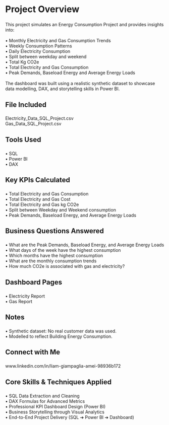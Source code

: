 <h1 align="left">Project Overview</h1>

###

<p align="left">This project simulates an Energy Consumption Project and provides  insights into:<br><br>•	Monthly Electricity and Gas Consumption Trends<br>•	Weekly Consumption Patterns<br>•	Daily Electricity Consumption<br>•	Split between weekday and weekend<br>•	Total Kg CO2e<br>•	Total Electricity and Gas Consumption<br>•	Peak Demands, Baseload Energy and Average Energy Loads<br><br>The dashboard was built using a realistic synthetic dataset to showcase data modelling, DAX, and storytelling skills in Power BI.</p>

###

<h2 align="left">File Included</h2>

###

<p align="left">Electricity_Data_SQL_Project.csv<br>Gas_Data_SQL_Project.csv</p>

###

<h2 align="left">Tools Used</h2>

###

<p align="left">•	SQL<br>•	Power BI<br>•	DAX</p>

###

<h2 align="left">Key KPIs Calculated</h2>

###

<p align="left">•	Total Electricity and Gas Consumption<br>•	Total Electricity and Gas Cost<br>•	Total Electricity and Gas kg CO2e<br>•	Split between Weekday and Weekend consumption<br>•	Peak Demands, Baseload Energy, and Average Energy Loads</p>

###

<h2 align="left">Business Questions Answered</h2>

###

<p align="left">•	What are the Peak Demands, Baseload Energy, and Average Energy Loads<br>•	What days of the week have the highest consumption<br>•	Which months have the highest consumption<br>•	What are the monthly consumption trends<br>•	How much CO2e is associated with gas and electricity?</p>

###

<h2 align="left">Dashboard Pages</h2>

###

<p align="left">•	Electricity Report<br>•	Gas Report</p>

###

<h2 align="left">Notes</h2>

###

<p align="left">•	Synthetic dataset: No real customer data was used.<br>•	Modelled to reflect Building Energy Consumption.</p>

###

<h2 align="left">Connect with Me</h2>

###

<p align="left">www.linkedin.com/in/liam-giampaglia-amei-98936b172</p>

###

<h2 align="left">Core Skills & Techniques Applied</h2>

###

<p align="left">•	SQL Data Extraction and Cleaning<br>•	DAX Formulas for Advanced Metrics<br>•	Professional KPI Dashboard Design (Power BI)<br>•	Business Storytelling through Visual Analytics<br>•	End-to-End Project Delivery (SQL ➔ Power BI ➔ Dashboard)</p>

###
